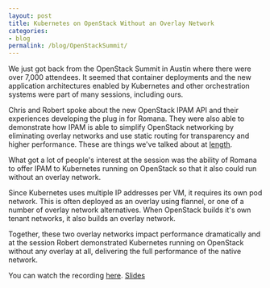 ```yaml
---
layout: post
title: Kubernetes on OpenStack Without an Overlay Network
categories:
- blog
permalink: /blog/OpenStackSummit/
---
```


We just got back from the OpenStack Summit in Austin where there were over 7,000 attendees. It seemed that container deployments and the new application architectures enabled by Kubernetes and other orchestration systems were part of many sessions, including ours.

Chris and Robert spoke about the new OpenStack IPAM API and their experiences developing the plug in for Romana. They were also able to demonstrate how IPAM is able to simplify OpenStack networking by eliminating overlay networks and use static routing for transparency and higher performance.  These are things we've talked about at [length](/how/romana_basics/). 

What got a lot of people's interest at the session was the ability of Romana to offer IPAM to Kubernetes running on OpenStack so that it also could run without an overlay network. 

Since Kubernetes uses multiple IP addresses per VM, it requires its own pod network. This is often deployed as an overlay using flannel, or one of a number of overlay network alternatives. When OpenStack builds it's own tenant networks, it also builds an overlay network.

Together, these two overlay networks impact performance dramatically and at the session Robert demonstrated Kubernetes running on OpenStack without any overlay at all, delivering the full performance of the native network.

You can watch the recording [here](https://www.youtube.com/watch?v=GlYbHlSVd1A). [Slides](http://www.slideshare.net/RomanaProject/openstack-summit-pliggable-ipam)




